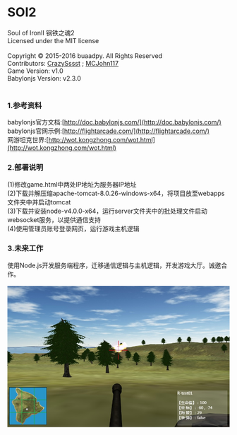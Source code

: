 # SOI2
Soul of IronⅡ 钢铁之魂2<br>
Licensed under the MIT license<br>
<br>
Copyright © 2015-2016 buaadpy. All Rights Reserved<br>
Contributors: [CrazySssst](https://github.com/CrazySssst) ; [MCJohn117](https://github.com/MCJohn117)<br>
Game Version: v1.0<br>
Babylonjs Version: v2.3.0<br>
<br>
### 1.参考资料
babylonjs官方文档:[http://doc.babylonjs.com/](http://doc.babylonjs.com/)<br>
babylonjs官网示例:[http://flightarcade.com/](http://flightarcade.com/)<br>
网游坦克世界:[http://wot.kongzhong.com/wot.html](http://wot.kongzhong.com/wot.html)<br>
### 2.部署说明
(1)修改game.html中两处IP地址为服务器IP地址<br>
(2)下载并解压缩apache-tomcat-8.0.26-windows-x64，将项目放至webapps文件夹中并启动tomcat<br>
(3)下载并安装node-v4.0.0-x64，运行server文件夹中的批处理文件启动websocket服务，以提供通信支持<br>
(4)使用管理员账号登录网页，运行游戏主机逻辑<br>
### 3.未来工作
使用Node.js开发服务端程序，迁移通信逻辑与主机逻辑，开发游戏大厅。诚邀合作。<br>
<br>
![Version1.0](/doc/release_v1.0.jpg)
